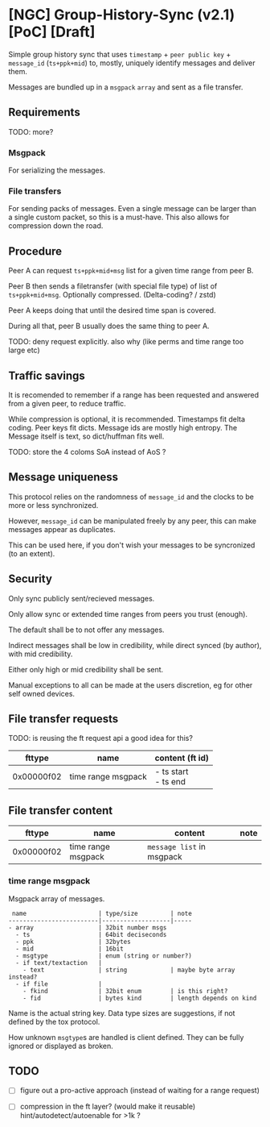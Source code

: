# [NGC] Group-History-Sync (v2.1) [PoC] [Draft]

Simple group history sync that uses `timestamp` + `peer public key` + `message_id` (`ts+ppk+mid`) to, mostly, uniquely identify messages and deliver them.

Messages are bundled up in a `msgpack` `array` and sent as a file transfer.

## Requirements

TODO: more?

### Msgpack

For serializing the messages.

### File transfers

For sending packs of messages.
Even a single message can be larger than a single custom packet, so this is a must-have.
This also allows for compression down the road.

## Procedure

Peer A can request `ts+ppk+mid+msg` list for a given time range from peer B.

Peer B then sends a filetransfer (with special file type) of list of `ts+ppk+mid+msg`.
Optionally compressed. (Delta-coding? / zstd)

Peer A keeps doing that until the desired time span is covered.

During all that, peer B usually does the same thing to peer A.

TODO: deny request explicitly. also why (like perms and time range too large etc)

## Traffic savings

It is recomended to remember if a range has been requested and answered from a given peer, to reduce traffic.

While compression is optional, it is recommended.
Timestamps fit delta coding.
Peer keys fit dicts.
Message ids are mostly high entropy.
The Message itself is text, so dict/huffman fits well.

TODO: store the 4 coloms SoA instead of AoS ?

## Message uniqueness

This protocol relies on the randomness of `message_id` and the clocks to be more or less synchronized.

However, `message_id` can be manipulated freely by any peer, this can make messages appear as duplicates.

This can be used here, if you don't wish your messages to be syncronized (to an extent).

## Security

Only sync publicly sent/recieved messages.

Only allow sync or extended time ranges from peers you trust (enough).

The default shall be to not offer any messages.

Indirect messages shall be low in credibility, while direct synced (by author), with mid credibility.

Either only high or mid credibility shall be sent.


Manual exceptions to all can be made at the users discretion, eg for other self owned devices.

## File transfer requests

TODO: is reusing the ft request api a good idea for this?

| fttype     | name | content (ft id) |
|------------|------|---------------------|
| 0x00000f02 | time range msgpack | - ts start </br> - ts end |

## File transfer content

| fttype     | name | content                    | note |
|------------|------|----------------------------|---|
| 0x00000f02 | time range msgpack | `message list` in msgpack | |

### time range msgpack

Msgpack array of messages.

```
 name                    | type/size         | note
-------------------------|-------------------|-----
- array                  | 32bit number msgs
  - ts                   | 64bit deciseconds
  - ppk                  | 32bytes
  - mid                  | 16bit
  - msgtype              | enum (string or number?)
  - if text/textaction   |
    - text               | string            | maybe byte array instead?
  - if file              |
    - fkind              | 32bit enum        | is this right?
    - fid                | bytes kind        | length depends on kind
```

Name is the actual string key.
Data type sizes are suggestions, if not defined by the tox protocol.

How unknown `msgtype`s are handled is client defined.
They can be fully ignored or displayed as broken.

## TODO

- [ ] figure out a pro-active approach (instead of waiting for a range request)
- [ ] compression in the ft layer? (would make it reusable) hint/autodetect/autoenable for >1k ?

